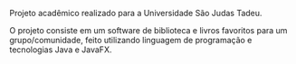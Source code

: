 Projeto acadêmico realizado para a Universidade São Judas Tadeu.

O projeto consiste em um software de biblioteca e livros favoritos para um grupo/comunidade, feito utilizando linguagem de programação e tecnologias Java e JavaFX.
